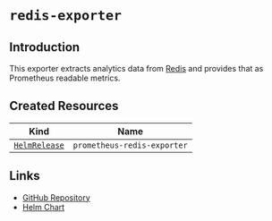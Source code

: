 # `redis-exporter`

## Introduction

This exporter extracts analytics data from [Redis](/cluster/services/redis/) and provides that as Prometheus readable metrics.

## Created Resources

| Kind                              | Name                        |
| --------------------------------- | --------------------------- |
| [`HelmRelease`][ref-helm-release] | `prometheus-redis-exporter` |

[ref-helm-release]: https://fluxcd.io/docs/components/helm/helmreleases/

## Links

- [GitHub Repository](https://github.com/oliver006/redis_exporter)
- [Helm Chart](https://github.com/prometheus-community/helm-charts/tree/main/charts/prometheus-redis-exporter)
